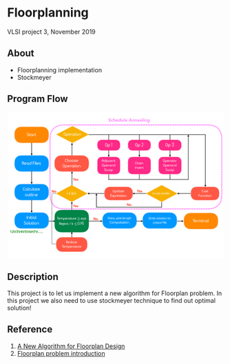 # Floorplanning
VLSI project 3, November 2019

## About
* Floorplanning implementation
* Stockmeyer

## Program Flow
![image](https://github.com/ChristianLin0420/Floorplanning/blob/master/Flow%20Diagram%20HW3.png)

## Description
This project is to let us implement a new algorithm for Floorplan problem. In this project we also need to use stockmeyer technique to find out optimal solution!

## Reference
1. [A New Algorithm for Floorplan Design](http://ee.sharif.edu/~asic/References/Physical%20Design%20Papers/wong_fp-FP4.pdf)
2. [Floorplan problem introduction](https://github.com/ChristianLin0420/Floorplanning/blob/master/EDA_floorplanning.pdf)
